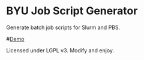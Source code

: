 BYU Job Script Generator
=====================

Generate batch job scripts for Slurm and PBS.

#[Demo](https://byuhpc.github.io/BYUJobScriptGenerator/)

Licensed under LGPL v3.  Modify and enjoy.
